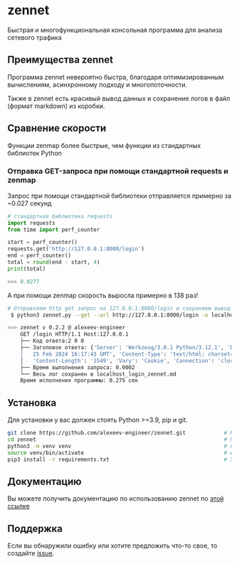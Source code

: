 # zennet
Быстрая и многофункциональная консольная программа для анализа сетевого трафика

## Преимущества zennet
Программа zennet невероятно быстра, благодаря оптимизированным вычислениям, асинхронному подходу и многопоточности.

Также в zennet есть красивый вывод данных и сохранение логов в файл (формат markdown) из коробки.

## Сравнение скорости
Функции zenmap более быстрые, чем функции из стандартных библиотек Python

### Отправка GET-запроса при помощи стандартной requests и zenmap
Запрос при помощи стандартной библиотеки отправляется примерно за ~0.027 секунд

```python
# стандартная библиотека requests
import requests
from time import perf_counter

start = perf_counter()
requests.get('http://127.0.0.1:8000/login')
end = perf_counter()
total = round(end - start, 4)
print(total)

>>> 0.0277
```

А при помощи zenmap скорость выросла примерно в 138 раз!

```bash
# Отправляем http get запрос на 127.0.0.1:8000/login и сохраняем вывод в localhost_login_zennet.md
 $ python3 zennet.py --get --url http://127.0.0.1:8000/login -o localhost_login_zennet.md

>>> zennet v 0.2.2 @ alexeev-engineer
    GET /login HTTP/1.1 Host:127.0.0.1  
    ├── Код ответа:2 0 0
    ├── Заголовок ответа: {'Server': 'Werkzeug/3.0.1 Python/3.12.1', 'Date': 'Sun, 
    │   25 Feb 2024 16:17:43 GMT', 'Content-Type': 'text/html; charset=utf-8', 
    │   'Content-Length': '1549', 'Vary': 'Cookie', 'Connection': 'close'}
    ├── Время выполнения запроса: 0.0002
    └── Весь лог сохранен в localhost_login_zennet.md
    Время исполнения программы: 0.275 сек
```

## Установка
Для установки у вас должен стоять Python >=3.9, pip и git.

```bash
git clone https://github.com/alexeev-engineer/zennet.git 			# Клонирование репозитория
cd zennet															# Переход в директорию с проектом
python3 -m venv venv												# Создание виртуального окружения
source venv/bin/activate											# Активация виртуального окружения
pip3 install -r requirements.txt									# Установка зависимостей
```

## Документацию
Вы можете получить документацию по использованию zennet по [этой ссылке](./docs/index.md)

## Поддержка
Если вы обнаружили ошибку или хотите предложить что-то свое, то создайте [issue](https://github.com/alexeev-engineer/zennet/issues/new).
